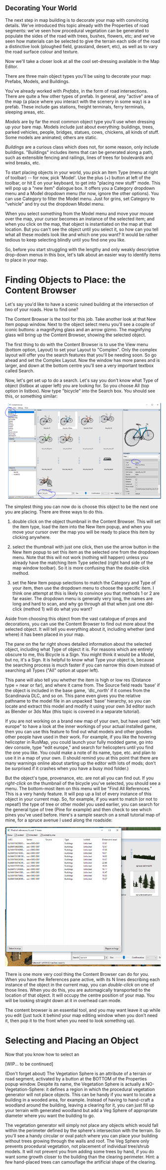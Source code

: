 
## Decorating Your World

The next step in map building is to decorate your map with convincing details.  We've introduced this topic already with the Properties
of road segments:  we've seen how procedural vegetation can be generated to populate the sides of the road with trees, bushes, flowers, etc; and we've seen how materials can be selected to give the terrain each side of the road a distinctive look (ploughed field, grassland,
desert, etc), as well as to vary the road surface colour and texture.

Now we'll take a closer look at all the cool set-dressing available in the Map Editor.

There are three main object types you'll be using to decorate your map:  Prefabs, Models, and Buildings.

You've already worked with *Prefabs*, in the form of road intersections.  There are quite a few other types of prefab.  In general, any "active" area of the map (a place where you interact with the scenery in some way) is a prefab.  These include gas stations, freight terminals, ferry terminals, sleeping areas, etc.

*Models* are by far the most common object type you'll use when dressing up your bare map.  Models include just about everything:  buildings, trees, parked vehicles, people, bridges, statues, cows, chickens, all kinds of stuff.  Some models are animated;  others are static.

*Buildings* are a curious class which does not, for some reason, only include buildings.  "Buildings" includes items that can be generated along a path, such as extensible fencing and railings, lines of trees for boulevards and wind breaks, etc.

To start placing objects in your world, you pick an Item Type (menu at right of toolbar) -- for now, pick 'Model'.  Use the plus (+) button at left of the toolbar, or hit E on your keyboard, to get into "placing new stuff" mode.  This will pop up a "new item" dialogue box.   It offers you a Category dropdown menu and a Model dropdown menu (for now, ignore the other options). You can use Category to filter the Model menu. Just for grins, set Category to "vehicle" and try out the dropdown Model menu.

When you select something from the Model menu and move your mouse over the map, your cursor becomes an instance of the selected item; and when you click on the map, that object is instantiated on the map at that location.  But you can't see the object until you select it, so how can you tell what all these models look like and which one you want?  It would be rather tedious to keep selecting blindly until you find one you like.

So, before you start struggling with the lengthy and only weakly descriptive drop-down menus in this box, let's talk about an easier way to identify items to place in your map.

# Finding Objects to Place:  the Content Browser

Let's say you'd like to have a scenic ruined building at the intersection of two of your roads.  How to find one?

The Content Browser is the tool for this job.  Take another look at that New Item popup window.   Next to the object select menu you'll see a couple of iconic buttons:  a magnifying glass and an arrow gizmo.  The magnifying glass will bring up the Content Browser, showing the selected object.

The first thing to do with the Content Browser is to use the View menu (bottom option, Layout) to set your Layout to "Complex".  Only the complex layout will offer you the search features that you'll be needing soon.  So go ahead and set the Complex Layout.  Now the window has more panes and is larger, and down at the bottom centre you'll see a very important textbox called Search.

Now, let's get set up to do a search.  Let's say you don't know what Type of object (listbox at upper left) you are looking for.  So you choose All (top option in listbox).  Now type "bicycle" into the Search box.  You should see this, or something similar:

![The content browser](img/4_Browser.PNG)

The simplest thing you can now do is choose this object to be the next one you are placing.  There are three ways to do this.

1) double click on the object thumbnail in the Content Browser.   This will set the item type, load the item into the New Item popup, and when you move your cursor over the map you will be ready to place this item by clicking anywhere.

2) select the thumbnail with just one click, then use the arrow button in the New Item popup to set this item as the selected one from the dropdown menu.  Note that this will not work (nothing will happen) unless you already have the matching Item Type selected (right hand side of the map window toolbar).  So it is more confusing than the double-click method.

3) set the New Item popup selections to match the Category and Type of your item, then use the dropdown menu to choose the specific item.  I think one attempt at this is likely to convince you that methods 1 or 2 are far easier.  The dropdown menu is generally very long, the names are long and hard to scan, and why go through all that when just one dbl-click (method 1) will do what you want?

Aside from choosing this object from the vast catalogue of props and decorations, you can use the Content Browser to find out more about the selected object.  It will tell you everything about it, including whether (and where) it has been placed in your map.

The pane on the far right shows detailed information about the selected object, including what Type of object it is.  For reasons which are entirely obscure to me, this Bicycle is a Sign.  You might think it would be a Model, but no, it's a Sign.  It is helpful to know what Type your object is, because the searching process is much faster if you can narrow this down instead of searching all Types ("All" option at upper left).

This pane will also tell you whether the item is high or low res (Distance type = near or far), and where it came from.  The Source field reads 'base' if the object is included in the base game, 'dlc_north' if it comes from the Scandinavia DLC, and so on.  This pane even gives you the relative pathname to the model file in an unpacked 'base' hierarchy, so you can locate and extract this model and modify it using your own 3d editor such as Blender or 3ds Max (this topic is covered in a separate tutorial).

If you are not working on a brand new map of your own, but have used "edit europe" to have a look at the inner workings of your actual installed game, then you can use this feature to find out what models and other goodies other people have used in their work.  For example, if you like the hovering helicopter in RusMap, you could launch your fully modded game, go into dev console, type "edit europe," and search for helicopters until you find the one you like.  You could make a note of its name, type, etc. and plan to use it in a map of your own.  (I should remind you at this point that there are many warnings online about starting up the editor with lots of mods;  don't be surprised if it crashes when you have a busy mod folder.)

But the object's type, provenance, etc. are not all you can find out.  If you *right-click* on the thumbnail of the bicycle you've selected, you should see a menu.  The bottom-most item on this menu will be "Find All References."  This is a very handy feature.  It will pop up a list of every instance of this object in your current map.  So, for example, if you want to match (or not to repeat!) the type of tree or other model you used earlier, you can search for the general type of tree (Pine for example) and then check to see which pines you've used before.  Here's a sample search on a small tutorial map of mine, for a spruce avenue I used along the roadside:

![Revealing Object References](img/4_Reference.PNG)

There is one more very cool thing the Content Browser can do for you.  When you have the References pane active, with its N lines describing each instance of the object in the current map, you can *double-click* on one of those lines.  When you do this, you are automagically transported to the location of that object.  It will occupy the centre position of your map.  You will be looking straight down at it in overhead cam mode.

The content browser is an essential tool, and you may want leave it up while you edit (just tuck it behind your map editing window when you don't need it, then pop it to the front when you need to look something up).

# Selecting and Placing an Object

Now that you know how to select an

[WIP... to be continued]

(Don't forget about) The Vegetation Sphere is an attribute of a terrain or road segment, activated by a button at the BOTTOM of the Properties popup window.  Despite its name, the Vegetation Sphere is actually a NO-Vegetation-Sphere:  it defines a region in which the procedural vegetation generator will not place objects.  This can be handy if you want to locate a building in a wooded area, for example.  Instead of having to hand-craft a woodland around the building, leaving a clearing for it, you can just fill up your terrain with generated woodland but add a Veg Sphere of appropriate diameter where you want the building to go.

The vegetation generator will simply not place any objects which would fall within the perimeter defined by the sphere's intersection with the terrain.  So you'll see a handy circular or oval patch where you can place your building without trees growing through the walls and roof.  The Veg Sphere only prevents procedural vegetation, not placement of individual tree/shrub models. It will not prevent you from adding some trees by hand, if you do want some growth closer to the building than the clearing perimeter.  Hint:  a few hand-placed trees can camouflage the artificial shape of the clearing.  
